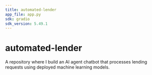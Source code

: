 ```yaml
---
title: automated-lender
app_file: app.py
sdk: gradio
sdk_version: 5.49.1
---
```

# automated-lender
A repository where I build an AI agent chatbot that processes lending requests using deployed machine learning models. 
